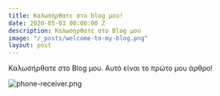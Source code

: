 ```yaml
---
title: Καλωσήρθατε στο blog μου!
date: 2020-05-03 00:00:00 Z
description: Καλωσήρθατε στο Blog μου
image: "/_posts/welcome-to-my-blog.png"
layout: post
---
```


Καλωσήρθατε στο Blog μου. Αυτό είναι το πρώτο μου άρθρο!

![phone-receiver.png](/images/phone-receiver.png)
